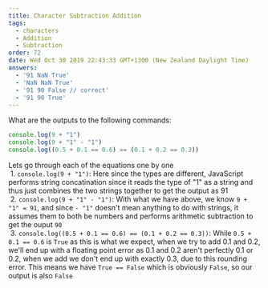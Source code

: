 ```yaml
---
title: Character Subtraction Addition
tags:
  - characters
  - Addition
  - Subtraction
order: 72
date: Wed Oct 30 2019 22:43:33 GMT+1300 (New Zealand Daylight Time)
answers: 
  - '91 NaN True'
  - 'NaN NaN True'
  - '91 90 False // correct'
  - '91 90 True'
---
```



What are the outputs to the following commands:

```javascript
console.log(9 + "1")
console.log(9 + "1" - "1")
console.log((0.5 + 0.1 == 0.6) == (0.1 + 0.2 == 0.3))
```

<!-- explanation -->
Lets go through each of the equations one by one  
&nbsp;1. `console.log(9 + "1")`: Here since the types are different, JavaScript performs string concatination since it reads the type of "1" as a string and thus just combines the two strings together to get the output as 91  
&nbsp;2. `console.log(9 + "1" - "1")`: With what we have above, we know `9 + "1" = 91`, and since `- "1"` doesn't mean anything to do with strings, it assumes them to both be numbers and performs arithmetic subtraction to get the ouput `90`  
&nbsp;3. `console.log((0.5 + 0.1 == 0.6) == (0.1 + 0.2 == 0.3))`: While `0.5 + 0.1 == 0.6` is `True` as this is what we expect, when we try to add 0.1 and 0.2, we'll end up with a floating point error as 0.1 and 0.2 aren't perfectly 0.1 or 0.2, when we add we don't end up with exactly 0.3, due to this rounding error. This means we have `True == False` which is obviously `False`, so our output is also `False`
